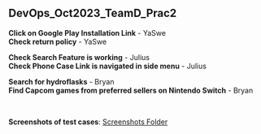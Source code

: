 ## DevOps_Oct2023_TeamD_Prac2

**Click on Google Play Installation Link** - YaSwe <br>
**Check return policy** - YaSwe <br>

**Check Search Feature is working** - Julius <br>
**Check Phone Case Link is navigated in side menu** - Julius <br>


**Search for hydroflasks** - Bryan <br>
**Find Capcom games from preferred sellers on Nintendo Switch** - Bryan <br>

<br>

**Screenshots of test cases**: [Screenshots Folder](./Screenshots)
